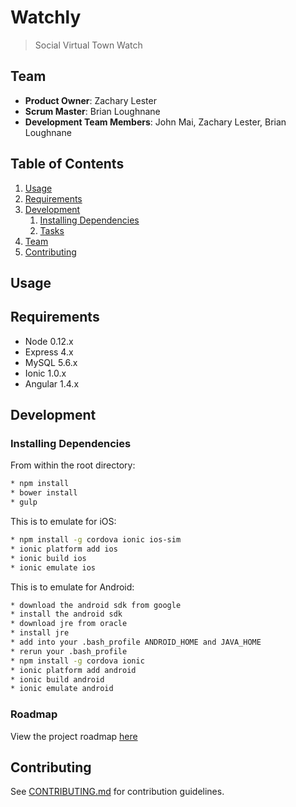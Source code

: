 # Watchly

> Social Virtual Town Watch

## Team

  - __Product Owner__: Zachary Lester
  - __Scrum Master__: Brian Loughnane
  - __Development Team Members__: John Mai, Zachary Lester, Brian Loughnane

## Table of Contents

1. [Usage](#Usage)
1. [Requirements](#requirements)
1. [Development](#development)
    1. [Installing Dependencies](#installing-dependencies)
    1. [Tasks](#tasks)
1. [Team](#team)
1. [Contributing](#contributing)

## Usage


## Requirements

- Node 0.12.x
- Express 4.x
- MySQL 5.6.x
- Ionic 1.0.x
- Angular 1.4.x

## Development

### Installing Dependencies

From within the root directory:
```sh
* npm install
* bower install
* gulp
```

This is to emulate for iOS:
```sh
* npm install -g cordova ionic ios-sim
* ionic platform add ios
* ionic build ios
* ionic emulate ios
```
This is to emulate for Android:
```sh
* download the android sdk from google
* install the android sdk
* download jre from oracle
* install jre
* add into your .bash_profile ANDROID_HOME and JAVA_HOME
* rerun your .bash_profile
* npm install -g cordova ionic
* ionic platform add android
* ionic build android
* ionic emulate android
```

### Roadmap

View the project roadmap [here](LINK_TO_PROJECT_ISSUES)


## Contributing

See [CONTRIBUTING.md](CONTRIBUTING.md) for contribution guidelines.
